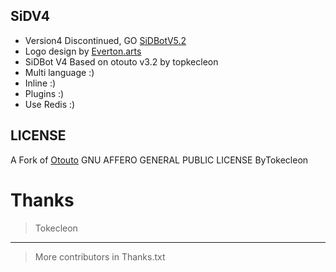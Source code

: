 ## SiDV4

- Version4 Discontinued, GO [SiDBotV5.2](https://github.com/TiagoDanin/SiDBot/)
- Logo design by [Everton.arts](https://www.facebook.com/Evertonarts-693615497441103)
- SiDBot V4 Based on otouto v3.2 by topkecleon
- Multi language :)
- Inline :)
- Plugins :)
- Use Redis :)

## LICENSE

A Fork of [Otouto](https://github.com/topkecleon/otouto)
GNU AFFERO GENERAL PUBLIC LICENSE ByTokecleon

# Thanks

>Tokecleon
---
>More contributors in Thanks.txt

